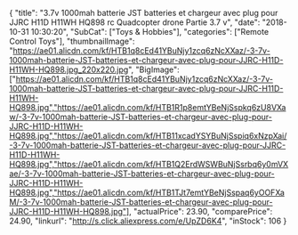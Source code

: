 {
	"title": "3.7v 1000mah batterie JST batteries et chargeur avec plug pour JJRC H11D H11WH HQ898 rc Quadcopter drone Partie 3.7 v",
	"date": "2018-10-31 10:30:20",
	"SubCat": ["Toys & Hobbies"],
	"categories": ["Remote Control Toys"],
	"thumbnailImage": "https://ae01.alicdn.com/kf/HTB1q8cEd41YBuNjy1zcq6zNcXXaz/-3-7v-1000mah-batterie-JST-batteries-et-chargeur-avec-plug-pour-JJRC-H11D-H11WH-HQ898.jpg_220x220.jpg",
	"BigImage": ["https://ae01.alicdn.com/kf/HTB1q8cEd41YBuNjy1zcq6zNcXXaz/-3-7v-1000mah-batterie-JST-batteries-et-chargeur-avec-plug-pour-JJRC-H11D-H11WH-HQ898.jpg","https://ae01.alicdn.com/kf/HTB1R1p8emtYBeNjSspkq6zU8VXaw/-3-7v-1000mah-batterie-JST-batteries-et-chargeur-avec-plug-pour-JJRC-H11D-H11WH-HQ898.jpg","https://ae01.alicdn.com/kf/HTB11xcadYSYBuNjSspiq6xNzpXai/-3-7v-1000mah-batterie-JST-batteries-et-chargeur-avec-plug-pour-JJRC-H11D-H11WH-HQ898.jpg","https://ae01.alicdn.com/kf/HTB1Q2ErdWSWBuNjSsrbq6y0mVXae/-3-7v-1000mah-batterie-JST-batteries-et-chargeur-avec-plug-pour-JJRC-H11D-H11WH-HQ898.jpg","https://ae01.alicdn.com/kf/HTB1TJt7emtYBeNjSspaq6yOOFXaM/-3-7v-1000mah-batterie-JST-batteries-et-chargeur-avec-plug-pour-JJRC-H11D-H11WH-HQ898.jpg"],
	"actualPrice": 23.90,
	"comparePrice": 24.90,
	"linkurl": "http://s.click.aliexpress.com/e/UpZD6K4",
	"inStock": 106
}
